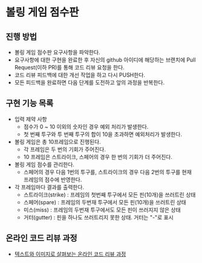 # 볼링 게임 점수판
## 진행 방법
* 볼링 게임 점수판 요구사항을 파악한다.
* 요구사항에 대한 구현을 완료한 후 자신의 github 아이디에 해당하는 브랜치에 Pull Request(이하 PR)를 통해 코드 리뷰 요청을 한다.
* 코드 리뷰 피드백에 대한 개선 작업을 하고 다시 PUSH한다.
* 모든 피드백을 완료하면 다음 단계를 도전하고 앞의 과정을 반복한다.

## 구현 기능 목록
* 입력 제약 사항
    * 점수가 0 ~ 10 이외의 숫자인 경우 예외 처리가 발생한다.  
    * 첫 번째 투구와 투 번째 투구의 합이 10을 초과하면 예외처리가 발생한다.
* 볼링 게임은 총 10프레임으로 진행된다.
    * 각 프레임은 두 번의 기회가 주어진다.
    * 10 프레임은 스트라이크, 스페어의 경우 한 번의 기회가 더 주어진다.
* 볼링 게임 점수를 관리한다.
    * 스페어의 경우 다음 1번의 투구를, 스트라이크의 경우 다음 2번의 투구를 현재 프레임의 점수에 반영한다.
* 각 프레임마다 결과를 출력한다.
    * 스트라이크(strike) : 프레임의 첫번째 투구에서 모든 핀(10개)을 쓰러트린 상태 
    * 스페어(spare) : 프레임의 두번재 투구에서 모든 핀(10개)을 쓰러트린 상태
    * 미스(miss) : 프레임의 두번재 투구에서도 모든 핀이 쓰러지지 않은 상태
    * 거터(gutter) : 핀을 하나도 쓰러트리지 못한 상태. 거터는 "-"로 표시
    

## 온라인 코드 리뷰 과정
* [텍스트와 이미지로 살펴보는 온라인 코드 리뷰 과정](https://github.com/next-step/nextstep-docs/tree/master/codereview)